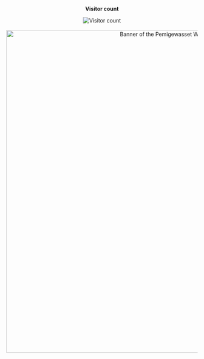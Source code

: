 <!-- Visitor Counter -->
<div align="center">
  <p><b>Visitor count</b></p>
  <img src="https://profile-counter.glitch.me/willB112/count.svg" alt="Visitor count" />
</div>

<br>

<!-- Banner Image -->
<div align="center">
  <img src="https://raw.githubusercontent.com/willB112/willB112/main/IMG_0398.jpeg" alt="Banner of the Pemigewasset Wilderness" width="850"/>
</div>


<!--
**willB112/willB112** is a ✨ _special_ ✨ repository because its `README.md` (this file) appears on your GitHub profile.

Here are some ideas to get you started:

- 🔭 I’m currently working on ...
- 🌱 I’m currently learning ...
- 👯 I’m looking to collaborate on ...
- 🤔 I’m looking for help with ...
- 💬 Ask me about ...
- 📫 How to reach me: ...
- 😄 Pronouns: ...
- ⚡ Fun fact: ...
-->
